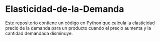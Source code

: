 # Elasticidad-de-la-Demanda
Este repositorio contiene un código en Python que calcula la elasticidad precio de la demanda para un producto cuando el precio aumenta y la cantidad demandada disminuye.
